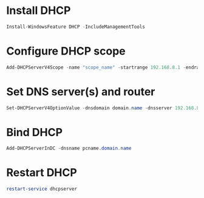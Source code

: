 # Install DHCP
```powershell
Install-WindowsFeature DHCP -IncludeManagementTools
```
# Configure DHCP scope
```powershell
Add-DHCPServerV4Scope -name "scope_name" -startrange 192.168.8.1 -endrange 192.168.8.100 -subnetmask 255.255.255.0
```
# Set DNS server(s) and router
```powershell
Set-DHCPServerV4OptionValue -dnsdomain domain.name -dnsserver 192.168.8.1, 192.168.8.2 -router 192.168.8.254
```
# Bind DHCP 
```powershell
Add-DHCPServerInDC -dnsname pcname.domain.name
```
# Restart DHCP
```powershell
restart-service dhcpserver
```
